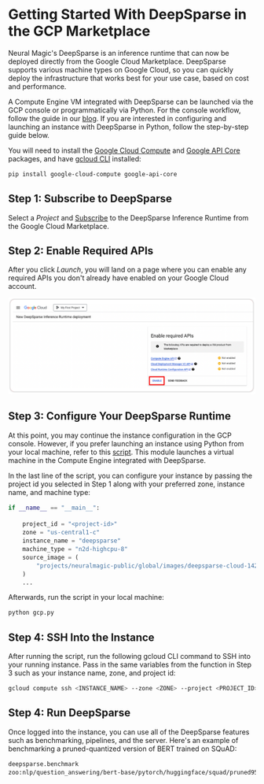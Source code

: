<!--
Copyright (c) 2021 - present / Neuralmagic, Inc. All Rights Reserved.

Licensed under the Apache License, Version 2.0 (the "License");
you may not use this file except in compliance with the License.
You may obtain a copy of the License at

   http://www.apache.org/licenses/LICENSE-2.0

Unless required by applicable law or agreed to in writing,
software distributed under the License is distributed on an "AS IS" BASIS,
WITHOUT WARRANTIES OR CONDITIONS OF ANY KIND, either express or implied.
See the License for the specific language governing permissions and
limitations under the License.
-->

# **Getting Started With DeepSparse in the GCP Marketplace**

Neural Magic's DeepSparse is an inference runtime that can now be deployed directly from the Google Cloud Marketplace. DeepSparse supports various machine types on Google Cloud, so you can quickly deploy the infrastructure that works best for your use case, based on cost and performance. 

A Compute Engine VM integrated with DeepSparse can be launched via the GCP console or programmatically via Python. For the console workflow, follow the guide in our [blog](https://neuralmagic.com/blog/neural-magics-deepsparse-inference-runtime-now-available-in-the-google-cloud-marketplace/). If you are interested in configuring and launching an instance with DeepSparse in Python, follow the step-by-step guide below. 

You will need to install the [Google Cloud Compute](https://github.com/googleapis/python-compute) and [Google API Core](https://github.com/boto/boto3) packages, and have [gcloud CLI](https://cloud.google.com/sdk/docs/install) installed:

```bash
pip install google-cloud-compute google-api-core
```

## **Step 1: Subscribe to DeepSparse**
Select a *Project* and [Subscribe](https://console.cloud.google.com/marketplace/product/neuralmagic-public/deepsparse-inference-runtime-vm?project=neuralmagic-public) to the DeepSparse Inference Runtime from the Google Cloud Marketplace.


## **Step 2: Enable Required APIs**

After you click *Launch*, you will land on a page where you can enable any required APIs you don't already have enabled on your Google Cloud account. 

![pic](./img/gcp-marketplace.png)


## **Step 3: Configure Your DeepSparse Runtime**

At this point, you may continue the instance configuration in the GCP console. However, if you prefer launching an instance using Python from your local machine, refer to this [script](https://github.com/neuralmagic/deepsparse/tree/main/examples/gcp-marketplace/gcp.py). This module launches a virtual machine in the Compute Engine integrated with DeepSparse.

In the last line of the script, you can configure your instance by passing the project id you selected in Step 1 along with your preferred zone, instance name, and machine type:

```python
if __name__ == "__main__":

    project_id = "<project-id>"
    zone = "us-central1-c"
    instance_name = "deepsparse"
    machine_type = "n2d-highcpu-8"
    source_image = (
        "projects/neuralmagic-public/global/images/deepsparse-cloud-142-ubuntu-2204"
    )
    ...

```

Afterwards, run the script in your local machine:

```bash
python gcp.py
```

## **Step 4: SSH Into the Instance**

After running the script, run the following gcloud CLI command to SSH into your running instance. Pass in the same variables from the function in Step 3 such as your instance name, zone, and project id:

```bash
gcloud compute ssh <INSTANCE_NAME> --zone <ZONE> --project <PROJECT_ID>
```

## **Step 4: Run DeepSparse**

Once logged into the instance, you can use all of the DeepSparse features such as benchmarking, pipelines, and the server. Here's an example of benchmarking a pruned-quantized version of BERT trained on SQuAD:

```bash
deepsparse.benchmark
zoo:nlp/question_answering/bert-base/pytorch/huggingface/squad/pruned95_obs_quant-none -i [64,128] -b 64 -nstreams 1 -s sync
```